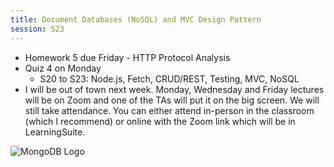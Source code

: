 ```yaml
---
title: Document Databases (NoSQL) and MVC Design Pattern
session: S23
---
```


* Homework 5 due Friday - HTTP Protocol Analysis
* Quiz 4 on Monday
    * S20 to S23: Node.js, Fetch, CRUD/REST, Testing, MVC, NoSQL
* I will be out of town next week. Monday, Wednesday and Friday lectures will be on Zoom and one of the TAs will put it on the big screen. We will still take attendance. You can either attend in-person in the classroom (which I recommend) or online with the Zoom link which will be in LearningSuite.

![MongoDB Logo](images/MongoDb.png)